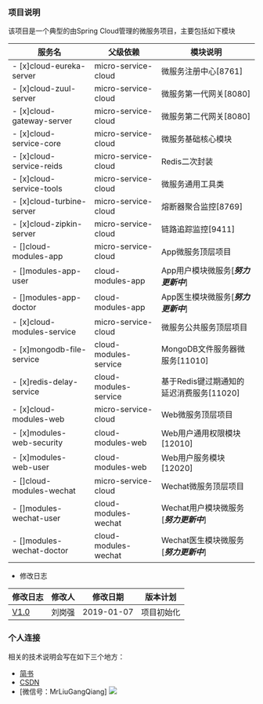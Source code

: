 ### 项目说明
该项目是一个典型的由Spring Cloud管理的微服务项目，主要包括如下模块

|服务名 | 父级依赖 | 模块说明|
|----|----|----|
|- [x]cloud-eureka-server|micro-service-cloud|微服务注册中心[8761]|
|- [x]cloud-zuul-server|micro-service-cloud|微服务第一代网关[8080]|
|- [x]cloud-gateway-server|micro-service-cloud|微服务第二代网关[8080]|
|- [x]cloud-service-core|micro-service-cloud|微服务基础核心模块|
|- [x]cloud-service-reids|micro-service-cloud|Redis二次封装|
|- [x]cloud-service-tools|micro-service-cloud|微服务通用工具类|
|- [x]cloud-turbine-server|micro-service-cloud|熔断器聚合监控[8769]|
|- [x]cloud-zipkin-server|micro-service-cloud|链路追踪监控[9411]|
|- []cloud-modules-app|micro-service-cloud|App微服务顶层项目|
|- []modules-app-user|cloud-modules-app|App用户模块微服务[***努力更新中***]|
|- []modules-app-doctor|cloud-modules-app|App医生模块微服务[***努力更新中***]| 
|- [x]cloud-modules-service|micro-service-cloud|微服务公共服务顶层项目|
|- [x]mongodb-file-service|cloud-modules-service|MongoDB文件服务器微服务[11010]|
|- [x]redis-delay-service|cloud-modules-service|基于Redis键过期通知的延迟消费服务[11020]|
|- [x]cloud-modules-web|micro-service-cloud|Web微服务顶层项目|
|- [x]modules-web-security|cloud-modules-web|Web用户通用权限模块[12010]|
|- [x]modules-web-user|cloud-modules-web|Web用户服务模块[12020]|
|- []cloud-modules-wechat|micro-service-cloud|Wechat微服务顶层项目|
|- []modules-wechat-user|cloud-modules-wechat|Wechat用户模块微服务[***努力更新中***]| 
|- []modules-wechat-doctor|cloud-modules-wechat|Wechat医生模块微服务[***努力更新中***]|

* 修改日志

|修改日志 | 修改人 | 修改日期|版本计划|
|----|----|----|---|
|[V1.0](https://github.com/MrLiuGangQiang/micro-service-cloud/blob/master/README.md)|刘岗强|2019-01-07 |项目初始化|

### 个人连接
相关的技术说明会写在如下三个地方：
* [简书](https://www.jianshu.com/u/3642563a4185)
* [CSDN](https://blog.csdn.net/u010175879)
* [微信号：MrLiuGangQiang]
![](http://ovheeg7ro.bkt.clouddn.com/aLiangcode.jpg)
